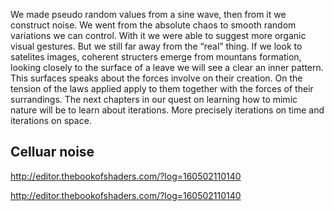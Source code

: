 We made pseudo random values from a sine wave, then from it we construct noise. We went from the absolute chaos to smooth random variations we can control.
With it we were able to suggest more organic visual gestures. But we still far away from the “real” thing. If we look to satelites images, coherent structers emerge from mountans formation, looking closely to the surface of a leave we will see a clear an inner pattern. This surfaces speaks about the forces involve on their creation. On the tension of the laws applied apply to them together with the forces of their surrandings.
The next chapters in our quest on learning how to mimic nature will be to learn about iterations. More precisely iterations on time and iterations on space.

## Celluar noise


http://editor.thebookofshaders.com/?log=160502110140

http://editor.thebookofshaders.com/?log=160502110140